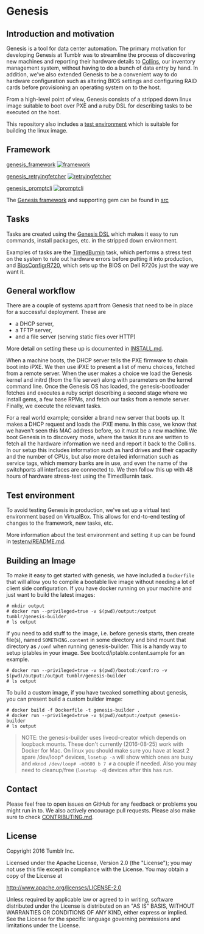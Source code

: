# Genesis

## Introduction and motivation
Genesis is a tool for data center automation. The primary motivation for
developing Genesis at Tumblr was to streamline the process of discovering new
machines and reporting their hardware details to 
[Collins](https://github.com/tumblr/collins), our inventory management system,
without having to do a bunch of data entry by hand. In addition, we've also
extended Genesis to be a convenient way to do hardware configuration such as
altering BIOS settings and configuring RAID cards before provisioning an
operating system on to the host.

From a high-level point of view, Genesis consists of a stripped down linux image
suitable to boot over PXE and a ruby DSL for describing tasks to be executed on
the host.

This repository also includes a [test environment](https://github.com/tumblr/genesis/tree/master/testenv) 
which is suitable for building the linux image.

## Framework

[genesis_framework](https://rubygems.org/gems/genesis_framework) [![framework](https://badge.fury.io/rb/genesis_framework.svg)](http://badge.fury.io/rb/genesis_framework)

[genesis_retryingfetcher](https://rubygems.org/gems/genesis_retryingfetcher) [![retryingfetcher](https://badge.fury.io/rb/genesis_retryingfetcher.svg)](http://badge.fury.io/rb/genesis_retryingfetcher)

[genesis_promptcli](https://rubygems.org/gems/genesis_promptcli) [![promptcli](https://badge.fury.io/rb/genesis_promptcli.svg)](http://badge.fury.io/rb/genesis_promptcli)


The [Genesis framework](https://github.com/tumblr/genesis/tree/master/src/framework) and
supporting gem can be found in [src](https://github.com/tumblr/genesis/tree/master/src)

## Tasks
Tasks are created using the [Genesis
DSL](https://github.com/tumblr/genesis/blob/master/tasks/README.md) which makes
it easy to run commands, install packages, etc. in the stripped down
environment.

Examples of tasks are the
[TimedBurnin](https://github.com/tumblr/genesis/blob/master/tasks/TimedBurnin.rb)
task, which performs a stress test on the system to rule out hardware errors
before putting it into production, and
[BiosConfigrR720](https://github.com/tumblr/genesis/blob/master/tasks/BiosConfigrR720.rb),
which sets up the BIOS on Dell R720s just the way we want it.

## General workflow
There are a couple of systems apart from Genesis that need to be in place for a
successful deployment. These are

* a DHCP server,
* a TFTP server,
* and a file server (serving static files over HTTP)

More detail on setting these up is documented in
[INSTALL.md](https://github.com/tumblr/genesis/blob/master/INSTALL.md).

When a machine boots, the DHCP server tells the PXE firmware to chain boot into
iPXE. We then use iPXE to present a list of menu choices, fetched from a remote
server. When the user makes a choice we load the Genesis kernel and initrd (from
the file server) along with parameters on the kernel command line. Once the
Genesis OS has loaded, the genesis-bootloader fetches and executes a ruby script
describing a second stage where we install gems, a few base RPMs, and fetch our
tasks from a remote server. Finally, we execute the relevant tasks.

For a real world example; consider a brand new server that boots up. It makes a
DHCP request and loads the iPXE menu. In this case, we know that we haven't seen
this MAC address before, so it must be a new machine. We boot Genesis in to
discovery mode, where the tasks it runs are written to fetch all the hardware
information we need and report it back to the Collins. In our setup this
includes information such as hard drives and their capacity and the number of
CPUs, but also more detailed information such as service tags, which memory
banks are in use, and even the name of the switchports all interfaces are
connected to. We then follow this up with 48 hours of hardware stress-test using
the TimedBurnin task.

## Test environment
To avoid testing Genesis in production, we've set up a virtual test environment
based on VirtualBox. This allows for end-to-end testing of changes to the
framework, new tasks, etc.

More information about the test environment and setting it up can be found in
[testenv/README.md](https://github.com/tumblr/genesis/blob/master/testenv/README.md).

## Building an Image

To make it easy to get started with genesis, we have included a `Dockerfile` that will allow you to compile a bootable live image without needing a lot of client side configuration. If you have docker running on your machine and just want to build the latest images:

```
# mkdir output
# docker run --privileged=true -v $(pwd)/output:/output tumblr/genesis-builder
# ls output
```

If you need to add stuff to the image, i.e. before genesis starts, then create file(s), named `SOMETHING.content` in some directory and bind mount that directory as `/conf` when running genesis-builder.  This is a handy way to setup iptables in your image.  See bootcd/iptable.content.sample for an example.

```
# docker run --privileged=true -v $(pwd)/bootcd:/conf:ro -v $(pwd)/output:/output tumblr/genesis-builder
# ls output
```

To build a custom image, if you have tweaked something about genesis, you can present build a custom builder image:

```
# docker build -f Dockerfile -t genesis-builder .
# docker run --privileged=true -v $(pwd)/output:/output genesis-builder
# ls output
```

> NOTE: the genesis-builder uses livecd-creator which depends on loopback mounts.  These don't currently (2016-08-25) work with Docker for Mac.  On linux you should make sure you have at least 2 spare /dev/loop* devices, `losetup -a` will show which ones are busy and `mknod /dev/loop# -m0600 b 7 #` a couple if needed. Also you may need to cleanup/free (`losetup -d`) devices after this has run.

## Contact
Please feel free to open issues on GitHub for any feedback or problems you might
run in to. We also actively encourage pull requests. Please also make
sure to check [CONTRIBUTING.md](https://github.com/tumblr/genesis/blob/master/CONTRIBUTING.md).

## License
Copyright 2016 Tumblr Inc.

Licensed under the Apache License, Version 2.0 (the "License"); you may not use
this file except in compliance with the License. You may obtain a copy of the
License at

http://www.apache.org/licenses/LICENSE-2.0

Unless required by applicable law or agreed to in writing, software distributed
under the License is distributed on an "AS IS" BASIS, WITHOUT WARRANTIES OR
CONDITIONS OF ANY KIND, either express or implied. See the License for the
specific language governing permissions and limitations under the License.
